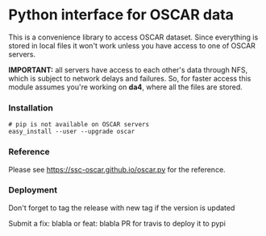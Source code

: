 # Python interface for OSCAR data


This is a convenience library to access OSCAR dataset. 
Since everything is stored in local files it won't work unless you have access 
to one of OSCAR servers.

**IMPORTANT:** all servers have access to each other's data through NFS, which is
subject to network delays and failures.
So, for faster access this module assumes you're working on **da4**, where all the
files are stored.

### Installation

    # pip is not available on OSCAR servers
    easy_install --user --upgrade oscar

### Reference

Please see <https://ssc-oscar.github.io/oscar.py>
for the reference.


### Deployment

Don't forget to tag the release with new tag if the version is updated

Submit a fix: blabla or feat: blabla PR for travis to deploy it to pypi
